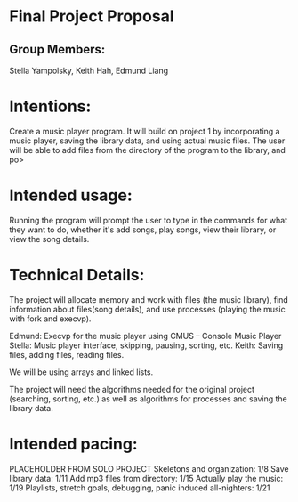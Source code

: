 # Final Project Proposal

## Group Members:

Stella Yampolsky, Keith Hah, Edmund Liang

# Intentions:
Create a music player program. It will build on project 1 by incorporating a music player, saving the library data, and using actual music files. The user will be able to add files from the directory of the program to the library, and po>

# Intended usage:

Running the program will prompt the user to type in the commands for what they want to do, whether it's add songs, play songs, view their library, or view the song details.

# Technical Details:
The project will allocate memory and work with files (the music library), find information about files(song details), and use processes (playing the music with fork and execvp).

Edmund: Execvp for the music player using CMUS – Console Music Player
Stella: Music player interface, skipping, pausing, sorting, etc.
Keith: Saving files, adding files, reading files.

We will be using arrays and linked lists.

The project will need the algorithms needed for the original project (searching, sorting, etc.) as well as algorithms for processes and saving the library data.


# Intended pacing:
PLACEHOLDER FROM SOLO PROJECT
Skeletons and organization: 1/8
Save library data: 1/11
Add mp3 files from directory: 1/15
Actually play the music: 1/19
Playlists, stretch goals, debugging, panic induced all-nighters: 1/21
